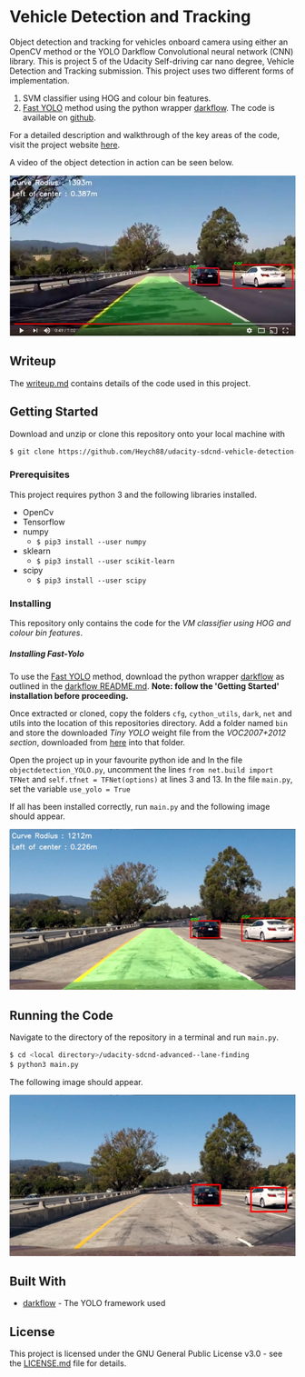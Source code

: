 # Vehicle Detection and Tracking

Object detection and tracking for vehicles onboard camera using either an OpenCV method or the YOLO Darkflow Convolutional neural network (CNN) library. This is project 5 of the Udacity Self-driving car nano degree, Vehicle Detection and Tracking submission. This project uses two different forms of implementation.
1. SVM classifier using HOG and colour bin features.
2. [Fast YOLO](https://arxiv.org/pdf/1612.08242.pdf) method using the python wrapper [darkflow](https://github.com/thtrieu/darkflow). The code is available on [github](https://github.com/thtrieu/darkflow).

For a detailed description and walkthrough of the key areas of the code, visit the project website [here](https://www.haidynmcleod.com/object-detection).

[//]: # (Image References)
[image1]: ./output_images/YOLO_test1.jpg
[image2]: ./output_images/objects_test1.jpg

A video of the object detection in action can be seen below.

[![Object detection and tracking video](output_images/video.png)](https://youtu.be/8O_-bWPyUX8)

## Writeup

The [writeup.md](writeup.md) contains details of the code used in this project.

## Getting Started

Download and unzip or clone this repository onto your local machine with

```sh
$ git clone https://github.com/Heych88/udacity-sdcnd-vehicle-detection-and-tracking.git
```

### Prerequisites

This project requires python 3 and the following libraries installed.

* OpenCv
* Tensorflow
* numpy
  * `$ pip3 install --user numpy`
* sklearn
  * `$ pip3 install --user scikit-learn`
* scipy
  * `$ pip3 install --user scipy`


### Installing

This repository only contains the code for the *VM classifier using HOG and colour bin features*.

##### Installing Fast-Yolo
To use the [Fast YOLO](https://arxiv.org/pdf/1612.08242.pdf) method, download the python wrapper [darkflow](https://github.com/thtrieu/darkflow) as outlined in the [darkflow README.md](https://github.com/thtrieu/darkflow/blob/master/README.md).
**Note: follow the 'Getting Started' installation before proceeding.**

Once extracted or cloned, copy the folders `cfg`, `cython_utils`, `dark`, `net` and utils into the location of this repositories directory. Add a folder named `bin` and store the downloaded *Tiny YOLO* weight file from the *VOC2007+2012 section*, downloaded from [here](http://pjreddie.com/darknet/yolo/) into that folder.

Open the project up in your favourite python ide and
In the file `objectdetection_YOLO.py`, uncomment the lines `from net.build import TFNet` and `self.tfnet = TFNet(options)` at lines 3 and 13.
In the file `main.py`, set the variable `use_yolo = True`

If all has been installed correctly, run `main.py` and the following image should appear.

![YOLO_test1.jpg][image1]


## Running the Code

Navigate to the directory of the repository in a terminal and run `main.py`.

```sh
$ cd <local directory>/udacity-sdcnd-advanced--lane-finding
$ python3 main.py
```

 The following image should appear.

![objects_test1.jpg][image2]


## Built With

* [darkflow](https://github.com/thtrieu/darkflow) - The YOLO framework used


## License

This project is licensed under the GNU General Public License v3.0 - see the [LICENSE.md](LICENSE.md) file for details.
